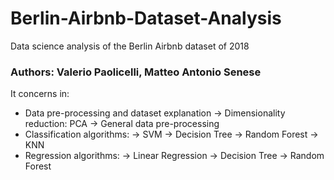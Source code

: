 # Berlin-Airbnb-Dataset-Analysis
Data science analysis of the Berlin Airbnb dataset of 2018

### Authors: Valerio Paolicelli, Matteo Antonio Senese

It concerns in:
  - Data pre-processing and dataset explanation
    -> Dimensionality reduction: PCA
    -> General data pre-processing
  - Classification algorithms:
    -> SVM
    -> Decision Tree
    -> Random Forest
    -> KNN
  - Regression algorithms:
    -> Linear Regression
    -> Decision Tree
    -> Random Forest

